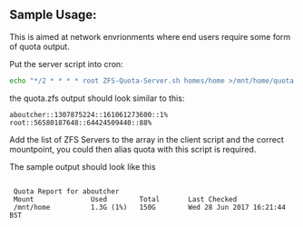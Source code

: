 ## Sample Usage:

This is aimed at network envrionments where end users require some form of quota output.

Put the server script into cron:
```bash
echo "*/2 * * * * root ZFS-Quota-Server.sh homes/home >/mnt/home/quota.zfs 2>&1" >> /etc/cron.d/zfs-quota
```

the quota.zfs output should look similar to this:
```
aboutcher::1307875224::161061273600::1%
root::56580187648::64424509440::88%
```

Add the list of ZFS Servers to the array in the client script and the correct mountpoint, you could then alias quota with this script is required.

The sample output should look like this
```

 Quota Report for aboutcher
 Mount				Used		Total		Last Checked
 /mnt/home			1.3G (1%)	150G		Wed 28 Jun 2017 16:21:44 BST

```
